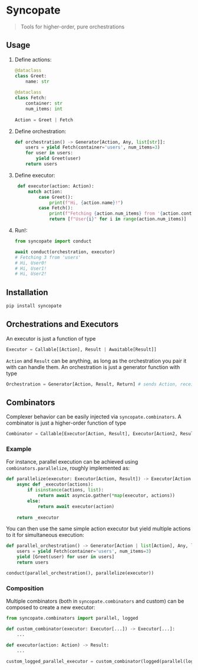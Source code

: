 # Syncopate

> Tools for higher-order, pure orchestrations

## Usage

1. Define actions:

    ```python
    @dataclass
    class Greet:
        name: str
        
    @dataclass
    class Fetch:
        container: str
        num_items: int
        
    Action = Greet | Fetch
    ```

2. Define orchestration:

    ```python
    def orchestration() -> Generator[Action, Any, list[str]]:
        users = yield Fetch(container='users', num_items=3)
        for user in users:
            yield Greet(user)
        return users
    ```

3. Define executor:

   ```python
    def executor(action: Action):
        match action:
            case Greet():
                print(f"Hi, {action.name}!")
            case Fetch():
                print(f"Fetching {action.num_items} from '{action.container}'")
                return [f"User{i}" for i in range(action.num_items)]
   ```

4. Run!:

    ```python
    from syncopate import conduct

    await conduct(orchestration, executor)
    # Fetching 3 from 'users'
    # Hi, User0!
    # Hi, User1!
    # Hi, User2!
    ```

## Installation

```bash
pip install syncopate
```

## Orchestrations and Executors

An executor is just a function of type

```python
Executor = Callable[[Action], Result | Awaitable[Result]]
```

`Action` and `Result` can be anything, as long as the orchestration you pair it with can handle them. An orchestration is just a generator function with type

```python
Orchestration = Generator[Action, Result, Return] # sends Action, receives Result, returns Return
```

## Combinators

Complexer behavior can be easily injected via `syncopate.combinators`. A combinator is just a higher-order function of type

```python
Combinator = Callable[Executor[Action, Result], Executor[Action2, Result2]]
```

### Example

For instance, parallel execution can be achieved using `combinators.parallelize`, roughly implemented as:

```python
def parallelize(executor: Executor[Action, Result]) -> Executor[Action | list[Action], Result | list[Result]]:
    async def _executor(actions):
        if isinstance(actions, list):
            return await asyncio.gather(*map(executor, actions))
        else:
            return await executor(action)
    
    return _executor
```

You can then use the same simple action executor but yield multiple actions to it for simultaneous execution:

```python
def parallel_orchestration() -> Generator[Action | list[Action], Any, list[str]]:
    users = yield Fetch(container='users', num_items=3)
    yield [Greet(user) for user in users]
    return users

conduct(parallel_orchestration(), parallelize(executor))
```

### Composition

Multiple combinators (both in `syncopate.combinators` and custom) can be composed to create a new executor:

```python
from syncopate.combinators import parallel, logged

def custom_combinator(executor: Executor[...]) -> Executor[...]:
    ...

def executor(action: Action) -> Result:
    ...

custom_logged_parallel_executor = custom_combinator(logged(parallel(logged))) # please don't give variables such long names :)
```